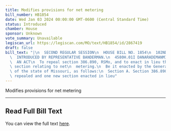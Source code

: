 ```yaml
---
title: Modifies provisions for net metering
bill_number: HB1854
date: Wed Jan 03 2024 00:00:00 GMT-0600 (Central Standard Time)
status: Introduced
chamber: House
sponsor: Unknown
vote_summary: Unavailable
legiscan_url: https://legiscan.com/MO/text/HB1854/id/2867419
draft: false
bill_text: "|\n  SECOND REGULAR SESSION\n  HOUSE BILL NO. 1854\n  102ND GENERAL ASSEMBLY\n\
  \  INTRODUCED BY REPRESENTATIVE BANDERMAN.\n  4580H.01I DANARADEMANMILLER,ChiefClerk\n\
  \  AN ACT\n  To repeal section 386.890, RSMo, and to enact in lieu thereof one new\
  \ section relating to net\n  metering.\n  Be it enacted by the General Assembly\
  \ of the state of Missouri, as follows:\n  Section A. Section 386.890, RSMo, is\
  \ repealed and one new section enacted in lieu"
---
```

Modifies provisions for net metering

---

## Read Full Bill Text

You can view the full text [here](https://legiscan.com/MO/text/HB1854/id/2867419).
